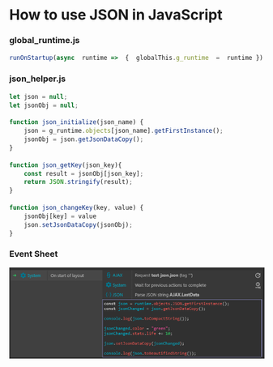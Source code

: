 # How to use JSON in JavaScript

### global_runtime.js

```javascript
runOnStartup(async  runtime =>  {  globalThis.g_runtime  =  runtime })
```

### json_helper.js

```javascript
let json = null;
let jsonObj = null;

function json_initialize(json_name) {
	json = g_runtime.objects[json_name].getFirstInstance();
	jsonObj = json.getJsonDataCopy();
}

function json_getKey(json_key){
	const result = jsonObj[json_key];
	return JSON.stringify(result);
}

function json_changeKey(key, value) {
	jsonObj[key] = value
	json.setJsonDataCopy(jsonObj);
}
```

### Event Sheet

![screenshot](screenshot.png)
